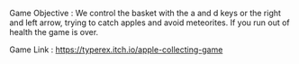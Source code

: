 Game Objective : We control the basket with the a and d keys or the right and left arrow, trying to catch apples and avoid meteorites. If you run out of health the game is over.

Game Link : https://typerex.itch.io/apple-collecting-game
